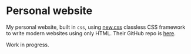 # Personal website

My personal website, built in `css`, using [new.css](https://newcss.net/) classless CSS framework to write modern websites using only HTML. Their GitHub repo is [here](https://github.com/xz/new.css).


Work in progress.
